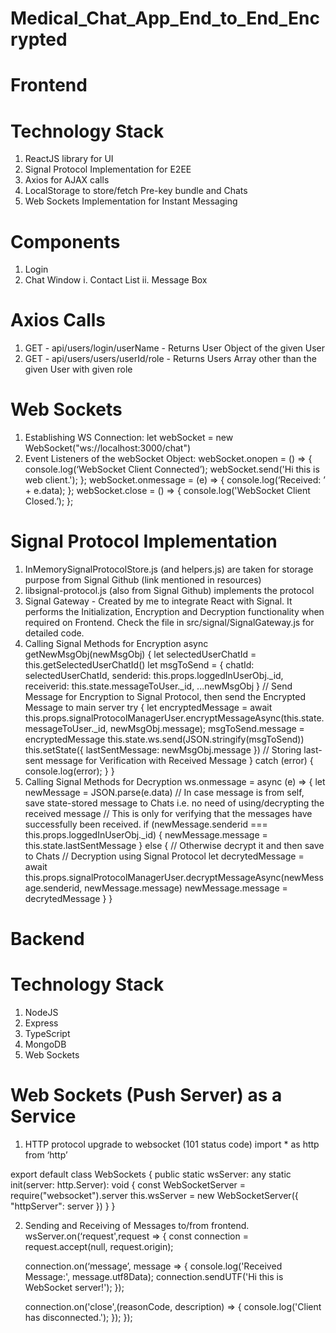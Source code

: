 # Medical_Chat_App_End_to_End_Encrypted


# Frontend

# Technology Stack
1. ReactJS library for UI
2. Signal Protocol Implementation for E2EE
3. Axios for AJAX calls
4. LocalStorage to store/fetch Pre-key bundle and Chats
5. Web Sockets Implementation for Instant Messaging
# Components
1. Login
2. Chat Window
   i. Contact List
   ii. Message Box
# Axios Calls
1. GET - api/users/login/userName - Returns User Object of the given User
2. GET - api/users/users/userId/role - Returns Users Array other than the given User with given role
# Web Sockets
1. Establishing WS Connection: let webSocket = new WebSocket("ws://localhost:3000/chat")
2. Event Listeners of the webSocket Object:
    webSocket.onopen = () => {
        console.log(‘WebSocket Client Connected’);
        webSocket.send('Hi this is web client.');
    };
    webSocket.onmessage = (e) => {
        console.log(‘Received: ’ + e.data);
    };
    webSocket.close = () => {
        console.log('WebSocket Client Closed.’);
    };
# Signal Protocol Implementation
1. InMemorySignalProtocolStore.js (and helpers.js) are taken for storage purpose from Signal Github (link mentioned in resources)
2. libsignal-protocol.js (also from Signal Github) implements the protocol
3. Signal Gateway - Created by me to integrate React with Signal. It performs the Initialization, Encryption and Decryption functionality when required on Frontend. Check the file in src/signal/SignalGateway.js for detailed code.
4. Calling Signal Methods for Encryption
   async getNewMsgObj(newMsgObj) {
        let selectedUserChatId = this.getSelectedUserChatId()
        let msgToSend = { chatId: selectedUserChatId, senderid: this.props.loggedInUserObj._id, receiverid: this.state.messageToUser._id, ...newMsgObj }
        // Send Message for Encryption to Signal Protocol, then send the Encrypted Message to main server
        try {
            let encryptedMessage = await this.props.signalProtocolManagerUser.encryptMessageAsync(this.state.messageToUser._id, newMsgObj.message);
            msgToSend.message = encryptedMessage
            this.state.ws.send(JSON.stringify(msgToSend))
            this.setState({ lastSentMessage: newMsgObj.message }) // Storing last-sent message for Verification with Received Message
        } catch (error) {
            console.log(error);
        }
    }
5. Calling Signal Methods for Decryption
    ws.onmessage = async (e) => {
            let newMessage = JSON.parse(e.data)
            // In case message is from self, save state-stored message to Chats i.e. no need of using/decrypting the received message
            // This is only for verifying that the messages have successfully been received.
            if (newMessage.senderid === this.props.loggedInUserObj._id) {
                newMessage.message = this.state.lastSentMessage
            } else { // Otherwise decrypt it and then save to Chats
                // Decryption using Signal Protocol
                let decrytedMessage = await this.props.signalProtocolManagerUser.decryptMessageAsync(newMessage.senderid, newMessage.message)
                newMessage.message = decrytedMessage
            }
    }

   

# Backend

# Technology Stack
1. NodeJS
2. Express
3. TypeScript
4. MongoDB
5. Web Sockets

# Web Sockets (Push Server) as a Service
1. HTTP protocol upgrade to websocket (101 status code)
   import * as http from ‘http’

export default class WebSockets {
   	public static wsServer: any
   		  static init(server: http.Server): void {
       		const WebSocketServer = require("websocket").server
         this.wsServer = new WebSocketServer({
              "httpServer": server
         })
    }
}

2. Sending and Receiving of Messages to/from frontend.
   wsServer.on(‘request',request => {
   const connection = request.accept(null, request.origin);

   connection.on(‘message’, message => {
     console.log('Received Message:', message.utf8Data);
     connection.sendUTF('Hi this is WebSocket server!');
   });
   
   connection.on('close',(reasonCode, description) => {
       console.log('Client has disconnected.');
   });
});
